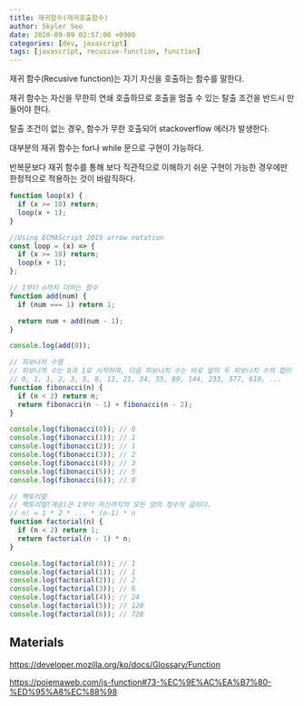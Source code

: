 ```yaml
---
title: 재귀함수(재귀호출함수)
author: Skyler Seo
date: 2020-09-09 02:57:00 +0900
categories: [dev, javascript]
tags: [javascript, recusive-function, function]
---
```


재귀 함수(Recusive function)는 자기 자신을 호출하는 함수를 말한다.

재귀 함수는 자신을 무한히 연쇄 호출하므로 호출을 멈출 수 있는 탈출 조건을 반드시 만들어야 한다.

탈출 조건이 없는 경우, 함수가 무한 호출되어 stackoverflow 에러가 발생한다.

대부분의 재귀 함수는 for나 while 문으로 구현이 가능하다.

반복문보다 재귀 함수를 통해 보다 직관적으로 이해하기 쉬운 구현이 가능한 경우에만 한정적으로 적용하는 것이 바람직하다.

```jsx
function loop(x) {
  if (x >= 10) return;
  loop(x + 1);
}

//Using ECMAScript 2015 arrow notation
const loop = (x) => {
  if (x >= 10) return;
  loop(x + 1);
};
```

```jsx
// 1부터 n까지 더하는 함수
function add(num) {
  if (num === 1) return 1;

  return num + add(num - 1);
}

console.log(add(9));
```

```jsx
// 피보나치 수열
// 피보나치 수는 0과 1로 시작하며, 다음 피보나치 수는 바로 앞의 두 피보나치 수의 합이 된다.
// 0, 1, 1, 2, 3, 5, 8, 13, 21, 34, 55, 89, 144, 233, 377, 610, ...
function fibonacci(n) {
  if (n < 2) return n;
  return fibonacci(n - 1) + fibonacci(n - 2);
}

console.log(fibonacci(0)); // 0
console.log(fibonacci(1)); // 1
console.log(fibonacci(2)); // 1
console.log(fibonacci(3)); // 2
console.log(fibonacci(4)); // 3
console.log(fibonacci(5)); // 5
console.log(fibonacci(6)); // 8
```

```jsx
// 팩토리얼
// 팩토리얼(계승)은 1부터 자신까지의 모든 양의 정수의 곱이다.
// n! = 1 * 2 * ... * (n-1) * n
function factorial(n) {
  if (n < 2) return 1;
  return factorial(n - 1) * n;
}

console.log(factorial(0)); // 1
console.log(factorial(1)); // 1
console.log(factorial(2)); // 2
console.log(factorial(3)); // 6
console.log(factorial(4)); // 24
console.log(factorial(5)); // 120
console.log(factorial(6)); // 720
```

## Materials

<https://developer.mozilla.org/ko/docs/Glossary/Function>

<https://poiemaweb.com/js-function#73-%EC%9E%AC%EA%B7%80-%ED%95%A8%EC%88%98>
